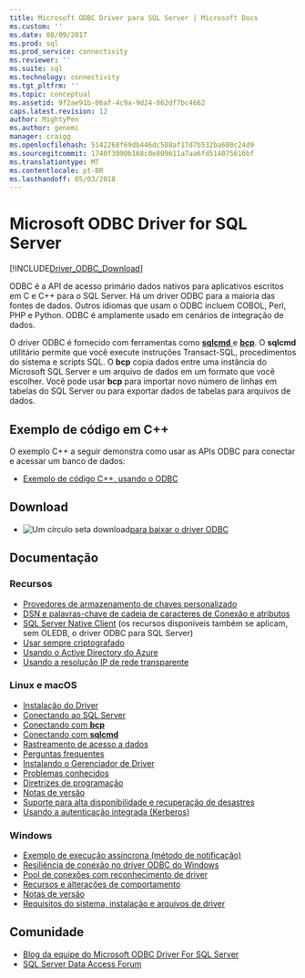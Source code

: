 ```yaml
---
title: Microsoft ODBC Driver para SQL Server | Microsoft Docs
ms.custom: ''
ms.date: 08/09/2017
ms.prod: sql
ms.prod_service: connectivity
ms.reviewer: ''
ms.suite: sql
ms.technology: connectivity
ms.tgt_pltfrm: ''
ms.topic: conceptual
ms.assetid: 9f2ae91b-06af-4c9a-9d24-062df7bc4662
caps.latest.revision: 12
author: MightyPen
ms.author: genemi
manager: craigg
ms.openlocfilehash: 5142268f69db446dc588af17d7b532ba680c24d9
ms.sourcegitcommit: 1740f3090b168c0e809611a7aa6fd514075616bf
ms.translationtype: MT
ms.contentlocale: pt-BR
ms.lasthandoff: 05/03/2018
---
```

# <a name="microsoft-odbc-driver-for-sql-server"></a>Microsoft ODBC Driver for SQL Server

[!INCLUDE[Driver_ODBC_Download](../../includes/driver_odbc_download.md)]

ODBC é a API de acesso primário dados nativos para aplicativos escritos em C e C++ para o SQL Server. Há um driver ODBC para a maioria das fontes de dados. Outros idiomas que usam o ODBC incluem COBOL, Perl, PHP e Python. ODBC é amplamente usado em cenários de integração de dados.

O driver ODBC é fornecido com ferramentas como [ **sqlcmd** ](../../tools/sqlcmd-utility.md) e [ **bcp**](../../tools/bcp-utility.md). O **sqlcmd** utilitário permite que você execute instruções Transact-SQL, procedimentos do sistema e scripts SQL. O **bcp** copia dados entre uma instância do Microsoft SQL Server e um arquivo de dados em um formato que você escolher. Você pode usar **bcp** para importar novo número de linhas em tabelas do SQL Server ou para exportar dados de tabelas para arquivos de dados.  

## <a name="code-example-in-c"></a>Exemplo de código em C++

O exemplo C++ a seguir demonstra como usar as APIs ODBC para conectar e acessar um banco de dados:

- [Exemplo de código C++, usando o ODBC](../../odbc/reference/sample-odbc-program.md)

## <a name="download"></a>Download

- ![Um círculo seta download](../../ssdt/media/download.png)[para baixar o driver ODBC](download-odbc-driver-for-sql-server.md)

## <a name="documentation"></a>Documentação

### <a name="features"></a>Recursos

- [Provedores de armazenamento de chaves personalizado](../../connect/odbc/custom-keystore-providers.md)
- [DSN e palavras-chave de cadeia de caracteres de Conexão e atributos](dsn-connection-string-attribute.md)
- [SQL Server Native Client](../../relational-databases/native-client/features/sql-server-native-client-features.md) (os recursos disponíveis também se aplicam, sem OLEDB, o driver ODBC para SQL Server)
- [Usar sempre criptografado](../../connect/odbc/using-always-encrypted-with-the-odbc-driver.md)
- [Usando o Active Directory do Azure](../../connect/odbc/using-azure-active-directory.md)
- [Usando a resolução IP de rede transparente](../../connect/odbc/using-transparent-network-ip-resolution.md)

### <a name="linux-and-macos"></a>Linux e macOS

- [Instalação do Driver](../../connect/odbc/linux-mac/installing-the-microsoft-odbc-driver-for-sql-server.md)
- [Conectando ao SQL Server](../../connect/odbc/linux-mac/connection-string-keywords-and-data-source-names-dsns.md)
- [Conectando com **bcp**](../../connect/odbc/linux-mac/connecting-with-bcp.md)
- [Conectando com **sqlcmd**](../../connect/odbc/linux-mac/connecting-with-sqlcmd.md)
- [Rastreamento de acesso a dados](../../connect/odbc/linux-mac/data-access-tracing-with-the-odbc-driver-on-linux.md)
- [Perguntas frequentes](../../connect/odbc/linux-mac/frequently-asked-questions-faq-for-odbc-linux.md)
- [Instalando o Gerenciador de Driver](../../connect/odbc/linux-mac/installing-the-driver-manager.md)
- [Problemas conhecidos](../../connect/odbc/linux-mac/known-issues-in-this-version-of-the-driver.md)
- [Diretrizes de programação](../../connect/odbc/linux-mac/programming-guidelines.md)
- [Notas de versão](../../connect/odbc/linux-mac/release-notes.md)
- [Suporte para alta disponibilidade e recuperação de desastres](../../connect/odbc/linux-mac/odbc-driver-on-linux-support-for-high-availability-disaster-recovery.md)
- [Usando a autenticação integrada (Kerberos)](../../connect/odbc/linux-mac/using-integrated-authentication.md)

### <a name="windows"></a>Windows

- [Exemplo de execução assíncrona (método de notificação)](../../connect/odbc/windows/asynchronous-execution-notification-method-sample.md)
- [Resiliência de conexão no driver ODBC do Windows](../../connect/odbc/windows/connection-resiliency-in-the-windows-odbc-driver.md)
- [Pool de conexões com reconhecimento de driver](../../connect/odbc/windows/driver-aware-connection-pooling-in-the-odbc-driver-for-sql-server.md)
- [Recursos e alterações de comportamento](../../connect/odbc/windows/features-of-the-microsoft-odbc-driver-for-sql-server-on-windows.md)
- [Notas de versão](../../connect/odbc/windows/release-notes.md)
- [Requisitos do sistema, instalação e arquivos de driver](../../connect/odbc/windows/system-requirements-installation-and-driver-files.md)



## <a name="community"></a>Comunidade  
- [Blog da equipe do Microsoft ODBC Driver For SQL Server](http://blogs.msdn.com/sqlnativeclient/default.aspx)  
- [SQL Server Data Access Forum](http://social.technet.microsoft.com/Forums/en/sqldataaccess/threads)  

